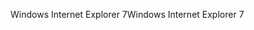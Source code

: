 <span data-ttu-id="29012-101">Windows Internet Explorer 7</span><span class="sxs-lookup"><span data-stu-id="29012-101">Windows Internet Explorer 7</span></span>